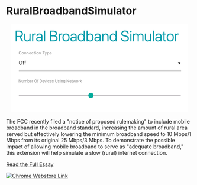 # RuralBroadbandSimulator
<p align="center"><img src="https://raw.githubusercontent.com/PostsDesert/RuralBroadbandSimulator/master/rural_broadband_simulator_screenshot.png"></p>

The FCC recently filed a "notice of proposed rulemaking" to include mobile broadband in the broadband standard, increasing the amount of rural area served but effectively lowering the minimum broadband speed to 10 Mbps/1 Mbps from its original 25 Mbps/3 Mbps. To demonstrate the possible impact of allowing mobile broadband to serve as "adequate broadband," this extension will help simulate a slow (rural) internet connection. 

[Read the Full Essay](https://docs.google.com/document/d/1Jovt3ceafzhxPfn9a1Z0xupNsEM0p02ehFBMluYTKaE/edit)

[![Chrome Webstore Link](https://developer.chrome.com/webstore/images/ChromeWebStore_BadgeWBorder_v2_206x58.png)](https://bit.ly/ruralbroadbandsimulator)
